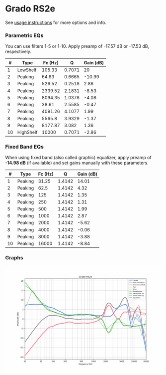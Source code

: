 # Grado RS2e
See [usage instructions](https://github.com/jaakkopasanen/AutoEq#usage) for more options and info.

### Parametric EQs
You can use filters 1-5 or 1-10. Apply preamp of -17.57 dB or -17.53 dB, respectively.

|   # | Type      |   Fc (Hz) |      Q |   Gain (dB) |
|-----|-----------|-----------|--------|-------------|
|   1 | LowShelf  |    105.33 | 0.7071 |       20    |
|   2 | Peaking   |     64.83 | 0.6665 |      -10.99 |
|   3 | Peaking   |    526.52 | 0.2518 |        2.86 |
|   4 | Peaking   |   2339.52 | 2.1831 |       -8.53 |
|   5 | Peaking   |   8094.35 | 1.0378 |       -4.08 |
|   6 | Peaking   |     38.61 | 2.5585 |       -0.47 |
|   7 | Peaking   |   4091.26 | 4.1077 |        1.99 |
|   8 | Peaking   |   5565.8  | 3.9329 |       -1.37 |
|   9 | Peaking   |   8177.87 | 3.082  |        1.36 |
|  10 | HighShelf |  10000    | 0.7071 |       -2.86 |

### Fixed Band EQs
When using fixed band (also called graphic) equalizer, apply preamp of **-14.98 dB** (if available) and set gains manually with these parameters.

|   # | Type    |   Fc (Hz) |      Q |   Gain (dB) |
|-----|---------|-----------|--------|-------------|
|   1 | Peaking |     31.25 | 1.4142 |       14.01 |
|   2 | Peaking |     62.5  | 1.4142 |        4.32 |
|   3 | Peaking |    125    | 1.4142 |        1.35 |
|   4 | Peaking |    250    | 1.4142 |        1.31 |
|   5 | Peaking |    500    | 1.4142 |        1.99 |
|   6 | Peaking |   1000    | 1.4142 |        2.87 |
|   7 | Peaking |   2000    | 1.4142 |       -5.62 |
|   8 | Peaking |   4000    | 1.4142 |       -0.06 |
|   9 | Peaking |   8000    | 1.4142 |       -3.88 |
|  10 | Peaking |  16000    | 1.4142 |       -8.84 |

### Graphs
![](./Grado%20RS2e.png)
